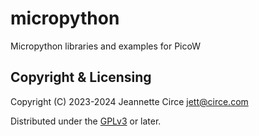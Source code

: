 # micropython
Micropython libraries and examples for PicoW

## Copyright & Licensing
Copyright (C) 2023-2024 Jeannette Circe <jett@circe.com> 

Distributed under the [GPLv3] or later.

[`<jett@circe.com>`]: mailto:jett@circe.com
['<lara.cortez2048@gmail.com>']: mailto:lara.cortez2048@gmail.com


[GPLv3]: LICENSE.md
